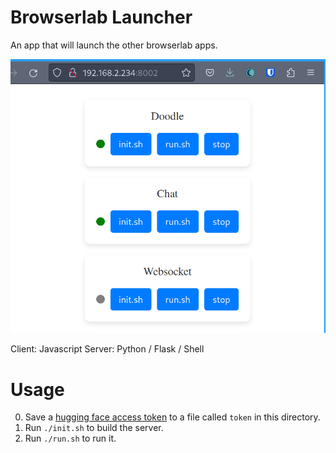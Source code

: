 # Browserlab Launcher

An app that will launch the other browserlab apps.

![screenshot](./screenshot.png)

Client: Javascript
Server: Python / Flask / Shell

# Usage

0. Save a [hugging face access token](https://huggingface.co/settings/tokens) to a file called `token` in this directory.
1. Run `./init.sh` to build the server.
2. Run `./run.sh` to run it.
